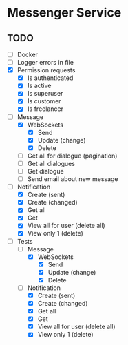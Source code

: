 # Messenger Service

## TODO

- [ ] Docker
- [ ] Logger errors in file
- [x] Permission requests
    - [x] Is authenticated
    - [x] Is active
    - [x] Is superuser
    - [x] Is customer
    - [x] Is freelancer
- [ ] Message
    - [x] WebSockets
        - [x] Send
        - [x] Update (change)
        - [x] Delete
    - [ ] Get all for dialogue (pagination)
    - [ ] Get all dialogues
    - [ ] Get dialogue
    - [ ] Send email about new message
- [ ] Notification
    - [x] Create (sent)
    - [x] Create (changed)
    - [x] Get all
    - [x] Get
    - [x] View all for user (delete all)
    - [x] View only 1 (delete)
- [ ] Tests
    - [ ] Message
        - [x] WebSockets
            - [x] Send
            - [x] Update (change)
            - [x] Delete
    - [ ] Notification
        - [x] Create (sent)
        - [x] Create (changed)
        - [x] Get all
        - [x] Get
        - [x] View all for user (delete all)
        - [x] View only 1 (delete)
